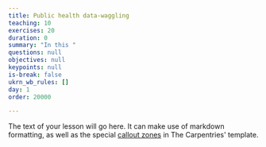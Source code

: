 ```yaml
---
title: Public health data-waggling
teaching: 10
exercises: 20
duration: 0
summary: "In this "
questions: null
objectives: null
keypoints: null
is-break: false
ukrn_wb_rules: []
day: 1
order: 20000

---
```

The text of your lesson will go here.
It can make use of markdown formatting, as well as the special [callout zones](https://ukrn-open-research.github.io/ukrn-wb-lesson-templates/text-lesson/index.html#examples) in The Carpentries' template.
